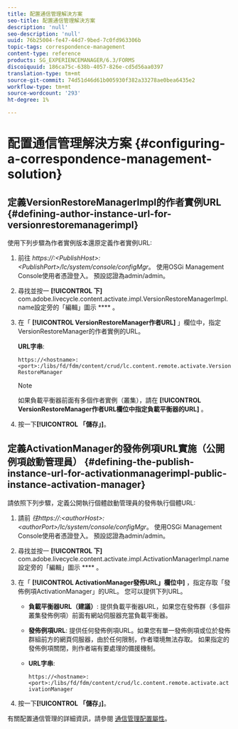 ```yaml
---
title: 配置通信管理解決方案
seo-title: 配置通信管理解決方案
description: 'null'
seo-description: 'null'
uuid: 76b25004-fe47-44d7-9bed-7c0fd963306b
topic-tags: correspondence-management
content-type: reference
products: SG_EXPERIENCEMANAGER/6.3/FORMS
discoiquuid: 186ca75c-638b-4057-826e-cd5d56aa0397
translation-type: tm+mt
source-git-commit: 74d51d46d61b005930f382a33278ae0bea6435e2
workflow-type: tm+mt
source-wordcount: '293'
ht-degree: 1%

---
```



# 配置通信管理解決方案 {#configuring-a-correspondence-management-solution}

## 定義VersionRestoreManagerImpl的作者實例URL {#defining-author-instance-url-for-versionrestoremanagerimpl}

使用下列步驟為作者實例版本還原定義作者實例URL:

1. 前往 *https://:&lt;PublishHost>:&lt;PublishPort>/lc/system/console/configMgr*。 使用OSGi Management Console使用者憑證登入。 預設認證為admin/admin。
1. 尋找並按一 **[!UICONTROL 下]** com.adobe.livecycle.content.activate.impl.VersionRestoreManagerImpl.name設定旁的「編輯」圖示 **** 。
1. 在「 **[!UICONTROL VersionRestoreManager作者URL]** 」欄位中，指定VersionRestoreManager的作者實例的URL。

   **URL字串**:

   `https://<hostname>:<port>:/libs/fd/fdm/content/crud/lc.content.remote.activate.VersionRestoreManager`

   >[!NOTE]
   >
   >如果負載平衡器前面有多個作者實例（叢集），請在 **[!UICONTROL VersionRestoreManager作者URL欄位中指定負載平衡器的URL]** 。

1. 按一下&#x200B;**[!UICONTROL 「儲存」]**。

## 定義ActivationManager的發佈例項URL實施（公開例項啟動管理員） {#defining-the-publish-instance-url-for-activationmanagerimpl-public-instance-activation-manager}

請依照下列步驟，定義公開執行個體啟動管理員的發佈執行個體URL:

1. 請前 *往https://:&lt;authorHost>:&lt;authorPort>/lc/system/console/configMgr*。 使用OSGi Management Console使用者憑證登入。 預設認證為admin/admin。
1. 尋找並按一 **[!UICONTROL 下]** com.adobe.livecycle.content.activate.impl.ActivationManagerImpl.name設定旁的「編輯」圖示 **** 。
1. 在「 **[!UICONTROL ActivationManager發佈URL」欄位中]** ，指定存取「發佈例項ActivationManager」的URL。 您可以提供下列URL。

   * **負載平衡器URL（建議）**: 提供負載平衡器URL，如果您在發佈群（多個非叢集發佈例項）前面有網站伺服器充當負載平衡器。
   * **發佈例項URL**: 提供任何發佈例項URL。如果您有單一發佈例項或位於發佈群組前方的網頁伺服器，由於任何限制，作者環境無法存取。 如果指定的發佈例項關閉，則作者端有要處理的備援機制。
   * **URL字串**:

      `https://<hostname>:<port>:/libs/fd/fdm/content/crud/lc.content.remote.activate.activationManager`

1. 按一下&#x200B;**[!UICONTROL 「儲存」]**。

有關配置通信管理的詳細資訊，請參閱 [通信管理配置屬性](https://helpx.adobe.com/aem-forms/6-2/cm-configuration-properties.html)。
